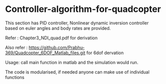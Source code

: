 # Controller-algorithm-for-quadcopter

This section has PID controller, Nonlinear dynamic inversion controller based on euler angles and body rates are provided.

Refer : Chapter3_NDI_quad.pdf for derivation

Also refer : https://github.com/Prabhu-369/Quadcopter_6DOF_Matlab_files.git for 6dof dervation

Usage: call main function in matlab and the simulation would run.

The code is modularised, if needed anyone can make use of individual functions


